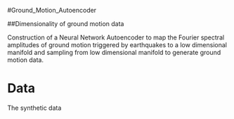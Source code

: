 #Ground_Motion_Autoencoder

##Dimensionality of ground motion data 

Construction of a Neural Network Autoencoder to map the Fourier spectral amplitudes of ground motion triggered by earthquakes to a low dimensional manifold and sampling from low dimensional manifold to generate ground motion data.


# Data

The synthetic data 




